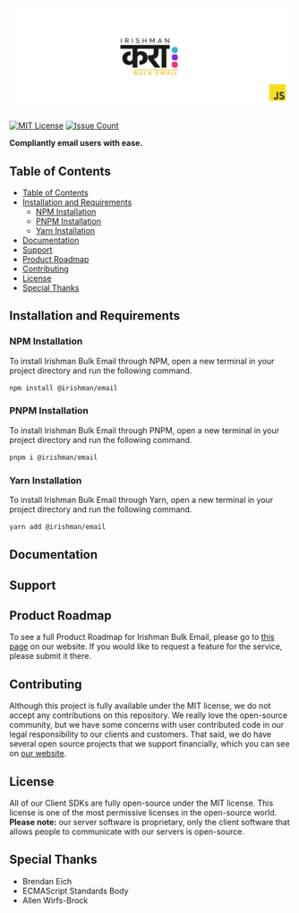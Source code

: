 # ![Irishman Bulk Email's JavaScript SDK](https://raw.githubusercontent.com/irishman-cloud/email-javascript/master/.github/banner.svg)

[![MIT License](https://img.shields.io/github/license/irishman-cloud/email-javascript)](https://github.com/irishman-cloud/email-javascript)
[![Issue Count](https://img.shields.io/gitea/issues/open/irishman-cloud/email-javascript)](https://github.com/irishman-cloud/email-javascript/issues)

<b align="center">Compliantly email users with ease.</b>

## Table of Contents

- [Table of Contents](#table-of-contents)
- [Installation and Requirements](#installation-and-requirements)
  - [NPM Installation](#npm-installation)
  - [PNPM Installation](#pnpm-installation)
  - [Yarn Installation](#yarn-installation)
- [Documentation](#documentation)
- [Support](#support)
- [Product Roadmap](#product-roadmap)
- [Contributing](#contributing)
- [License](#license)
- [Special Thanks](#special-thanks)

## Installation and Requirements

### NPM Installation

To install Irishman Bulk Email through NPM, open a new terminal in your project directory and run the following command.

```bash
npm install @irishman/email
```

### PNPM Installation

To install Irishman Bulk Email through PNPM, open a new terminal in your project directory and run the following command.

```bash
pnpm i @irishman/email
```

### Yarn Installation

To install Irishman Bulk Email through Yarn, open a new terminal in your project directory and run the following command.

```bash
yarn add @irishman/email
```

## Documentation

## Support

## Product Roadmap

To see a full Product Roadmap for Irishman Bulk Email, please go to [this page](https://irishman.cloud/service/email/roadmap) on our website. If you would like to request a feature for the service, please submit it there.

## Contributing

Although this project is fully available under the MIT license, we do not accept any contributions on this repository. We really love the open-source community, but we have some concerns with user contributed code in our legal responsibility to our clients and customers. That said, we do have several open source projects that we support financially, which you can see on [our website](https://irishman.cloud/).

## License

All of our Client SDKs are fully open-source under the MIT license. This license is one of the most permissive licenses in the open-source world. **Please note:** our server software is proprietary, only the client software that allows people to communicate with our servers is open-source.

## Special Thanks

- Brendan Eich
- ECMAScript Standards Body
- Allen Wirfs-Brock
